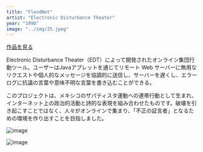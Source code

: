 ```yaml
---
title: "FloodNet"
artist: "Electronic Disturbance Theater"
year: "1998"
image: "../img/25.jpeg"
---
```


[作品を見る](https://sites.rhizome.org/anthology/floodnet.html)

Electronic Disturbance Theater（EDT）によって開発されたオンライン集団行動ツール。ユーザーはJavaアプレットを通じてリモート Web サーバーに無用なリクエストや個人的なメッセージを協調的に送信し、サーバーを遅くし、エラー ログに抗議の言葉や意味不明な言葉を書き込むことができる。

このプロジェクトは、メキシコのザパティスタ運動への連帯行動として生まれ、インターネット上の政治的活動と詩的な表現を組み合わせたものです。破壊を引き起こすことではなく、人々がオンラインで集まり、「不正の証言者」となるための環境を作り出すことを目指しました。

![image](https://d1v7jayx2s9clc.cloudfront.net/user/pages/07.floodnet/carmin.jpg "image")

![image](https://d1v7jayx2s9clc.cloudfront.net/user/pages/07.floodnet/nyczapatistas_hunger_strike_3_1994.jpg "ニューヨーク市立図書館の階段、ニューヨーク市5番街と42番街、メキシコ領事館の向かい側でのサパティスタのストライキ（1994年）")